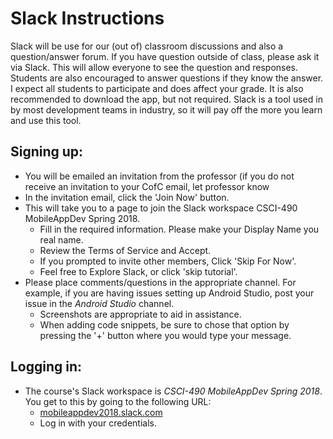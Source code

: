 # Slack Instructions

Slack will be use for our (out of) classroom discussions and also a question/answer forum. If you have question outside of class, please ask it via Slack. This will allow everyone to see the question and responses. Students are also encouraged to answer questions if they know the answer. I expect all students to participate and does affect your grade. It is also recommended to download the app, but not required. Slack is a tool used in by most development teams in industry, so it will pay off the more you learn and use this tool.

## Signing up:
* You will be emailed an invitation from the professor (if you do not receive an invitation to your CofC email, let professor know
* In the invitation email, click the 'Join Now' button.
* This will take you to a page to join the Slack workspace CSCI-490 MobileAppDev Spring 2018.
  * Fill in the required information. Please make your Display Name you real name.
  * Review the Terms of Service and Accept.
  * If you prompted to invite other members, Click 'Skip For Now'.
  * Feel free to Explore Slack, or click 'skip tutorial'.
* Please place comments/questions in the appropriate channel. For example, if you are having issues setting up Android Studio, post your issue in the *Android Studio* channel. 
  * Screenshots are appropriate to aid in assistance.
  * When adding code snippets, be sure to chose that option by pressing the '+' button where you would type your message.
  
## Logging in:
* The course's Slack workspace is *CSCI-490 MobileAppDev Spring 2018*. You get to this by going to the following URL:
  * [mobileappdev2018.slack.com](https://mobileappdev2018.slack.com)
  * Log in with your credentials.
  
